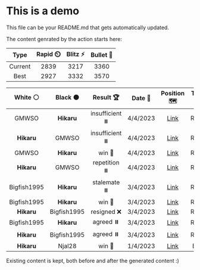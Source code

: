 # This is a demo

This file can be your README.md that gets automatically updated.

The content genrated by the action starts here:

<!--START_SECTION:chessStats-->
<!-- Automatically generated with https://github.com/Balastrong/chess-stats-action -->

| Type | Rapid ⏲️ | Blitz ⚡ | Bullet 🔫 |
|:---:|:---:|:---:|:---:|
| Current | 2839 | 3217 | 3360 |
| Best | 2927 | 3332 | 3570 |

| White ⚪ | Black ⚫ | Result 🏆 | Date 📅 | Position 🗺️ | Type 🕕 |
|:---:|:---:|:---:|:---:|:---:|:---:|
| GMWSO | **Hikaru** | insufficient ⏸️ | 4/4/2023 | <a href="http://www.ee.unb.ca/cgi-bin/tervo/fen.pl?select=8/8/4n3/k7/8/8/3K4/8 w - -">Link</a> | Rapid |
| **Hikaru** | GMWSO | insufficient ⏸️ | 4/4/2023 | <a href="http://www.ee.unb.ca/cgi-bin/tervo/fen.pl?select=8/8/8/5KN1/1k6/8/8/8 b - -">Link</a> | Rapid |
| GMWSO | **Hikaru** | win 🥇 | 4/4/2023 | <a href="http://www.ee.unb.ca/cgi-bin/tervo/fen.pl?select=6k1/5p2/8/7p/2P1P3/3PQ2P/1q3PPK/q7 w - -">Link</a> | Rapid |
| **Hikaru** | GMWSO | repetition ⏸️ | 4/4/2023 | <a href="http://www.ee.unb.ca/cgi-bin/tervo/fen.pl?select=8/5b2/1p3b1B/1Pp1k1p1/2P1P2p/4K2P/4B1P1/8 b - -">Link</a> | Rapid |
| Bigfish1995 | **Hikaru** | stalemate ⏸️ | 3/4/2023 | <a href="http://www.ee.unb.ca/cgi-bin/tervo/fen.pl?select=1kB5/1P2K3/1P2P3/8/8/8/8/8 b - -">Link</a> | Rapid |
| Bigfish1995 | **Hikaru** | win 🥇 | 3/4/2023 | <a href="http://www.ee.unb.ca/cgi-bin/tervo/fen.pl?select=3k4/5ppp/p1r5/P3p3/R3Pn2/2p4n/1P3P1P/3B1N1K w - -">Link</a> | Rapid |
| **Hikaru** | Bigfish1995 | resigned ❌ | 3/4/2023 | <a href="http://www.ee.unb.ca/cgi-bin/tervo/fen.pl?select=8/1p6/6P1/5n2/p7/2Pk4/P7/5K2 w - -">Link</a> | Rapid |
| Bigfish1995 | **Hikaru** | agreed ⏸️ | 3/4/2023 | <a href="http://www.ee.unb.ca/cgi-bin/tervo/fen.pl?select=4K3/5Bk1/5p1p/5P2/6Pb/7P/8/8 w - -">Link</a> | Rapid |
| **Hikaru** | Bigfish1995 | agreed ⏸️ | 3/4/2023 | <a href="http://www.ee.unb.ca/cgi-bin/tervo/fen.pl?select=4r3/6kp/6p1/8/3b4/3R2P1/6KP/3N4 b - -">Link</a> | Rapid |
| **Hikaru** | Njal28 | win 🥇 | 1/4/2023 | <a href="http://www.ee.unb.ca/cgi-bin/tervo/fen.pl?select=k7/3Q4/8/8/5K2/8/8/8 w - -">Link</a> | Blitz |

<!--END_SECTION:chessStats-->

Existing content is kept, both before and after the generated content :)
